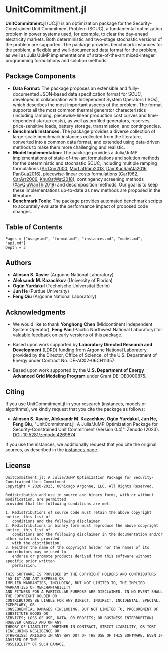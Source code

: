 # UnitCommitment.jl

**UnitCommitment.jl** (UC.jl) is an optimization package for the Security-Constrained Unit Commitment Problem (SCUC), a fundamental optimization problem in power systems used, for example, to clear the day-ahead electricity markets. Both deterministic and two-stage stochastic versions of the problem are supported. The package provides benchmark instances for the problem, a flexible and well-documented data format for the problem, as well as Julia/JuMP implementations of state-of-the-art mixed-integer programming formulations and solution methods.

## Package Components

* **Data Format:** The package proposes an extensible and fully-documented JSON-based data specification format for SCUC, developed in collaboration with Independent System Operators (ISOs), which describes the most important aspects of the problem. The format supports all the most common thermal generator characteristics (including ramping, piecewise-linear production cost curves and time-dependent startup costs), as well as profiled generators, reserves, price-sensitive loads, battery storage, transmission, and contingencies.
* **Benchmark Instances:** The package provides a diverse collection of large-scale benchmark instances collected from the literature, converted into a common data format, and extended using data-driven methods to make them more challenging and realistic.
* **Model Implementation**: The package provides a Julia/JuMP implementations of state-of-the-art formulations and solution methods for the deterministic and stochastic SCUC, including multiple ramping formulations ([ArrCon2000](https://doi.org/10.1109/59.871739), [MorLatRam2013](https://doi.org/10.1109/TPWRS.2013.2251373), [DamKucRajAta2016](https://doi.org/10.1007/s10107-015-0919-9), [PanGua2016](https://doi.org/10.1287/opre.2016.1520)), piecewise-linear costs formulations ([Gar1962](https://doi.org/10.1109/AIEEPAS.1962.4501405), [CarArr2006](https://doi.org/10.1109/TPWRS.2006.876672), [KnuOstWat2018](https://doi.org/10.1109/TPWRS.2017.2783850)), contingency screening methods ([XavQiuWanThi2019](https://doi.org/10.1109/TPWRS.2019.2892620)) and decomposition methods. Our goal is to keep these implementations up-to-date as new methods are proposed in the literature.
* **Benchmark Tools:** The package provides automated benchmark scripts to accurately evaluate the performance impact of proposed code changes.

## Table of Contents

```@contents
Pages = ["usage.md", "format.md", "instances.md", "model.md", "api.md"]
Depth = 3
```

## Authors
* **Alinson S. Xavier** (Argonne National Laboratory)
* **Aleksandr M. Kazachkov** (University of Florida)
* **Ogün Yurdakul** (Technische Universität Berlin)
* **Jun He** (Purdue University)
* **Feng Qiu** (Argonne National Laboratory)

## Acknowledgments

* We would like to thank **Yonghong Chen** (Midcontinent Independent System Operator), **Feng Pan** (Pacific Northwest National Laboratory) for valuable feedback on early versions of this package.

* Based upon work supported by **Laboratory Directed Research and Development** (LDRD) funding from Argonne National Laboratory, provided by the Director, Office of Science, of the U.S. Department of Energy under Contract No. DE-AC02-06CH11357

* Based upon work supported by the **U.S. Department of Energy Advanced Grid Modeling Program** under Grant DE-OE0000875.

## Citing

If you use UnitCommitment.jl in your research (instances, models or algorithms), we kindly request that you cite the package as follows:

* **Alinson S. Xavier, Aleksandr M. Kazachkov, Ogün Yurdakul, Jun He, Feng Qiu**, "UnitCommitment.jl: A Julia/JuMP Optimization Package for Security-Constrained Unit Commitment (Version 0.4)". Zenodo (2023). [DOI: 10.5281/zenodo.4269874](https://doi.org/10.5281/zenodo.4269874).

If you use the instances, we additionally request that you cite the original sources, as described in the [instances page](instances.md).

## License

```text
UnitCommitment.jl: A Julia/JuMP Optimization Package for Security-Constrained Unit Commitment
Copyright © 2020-2023, UChicago Argonne, LLC. All Rights Reserved.

Redistribution and use in source and binary forms, with or without modification, are permitted
provided that the following conditions are met:

1. Redistributions of source code must retain the above copyright notice, this list of
   conditions and the following disclaimer.
2. Redistributions in binary form must reproduce the above copyright notice, this list of
   conditions and the following disclaimer in the documentation and/or other materials provided
   with the distribution.
3. Neither the name of the copyright holder nor the names of its contributors may be used to
   endorse or promote products derived from this software without specific prior written
   permission.

THIS SOFTWARE IS PROVIDED BY THE COPYRIGHT HOLDERS AND CONTRIBUTORS "AS IS" AND ANY EXPRESS OR
IMPLIED WARRANTIES, INCLUDING, BUT NOT LIMITED TO, THE IMPLIED WARRANTIES OF MERCHANTABILITY
AND FITNESS FOR A PARTICULAR PURPOSE ARE DISCLAIMED. IN NO EVENT SHALL THE COPYRIGHT HOLDER OR
CONTRIBUTORS BE LIABLE FOR ANY DIRECT, INDIRECT, INCIDENTAL, SPECIAL, EXEMPLARY, OR
CONSEQUENTIAL DAMAGES (INCLUDING, BUT NOT LIMITED TO, PROCUREMENT OF SUBSTITUTE GOODS OR
SERVICES; LOSS OF USE, DATA, OR PROFITS; OR BUSINESS INTERRUPTION) HOWEVER CAUSED AND ON ANY
THEORY OF LIABILITY, WHETHER IN CONTRACT, STRICT LIABILITY, OR TORT (INCLUDING NEGLIGENCE OR
OTHERWISE) ARISING IN ANY WAY OUT OF THE USE OF THIS SOFTWARE, EVEN IF ADVISED OF THE
POSSIBILITY OF SUCH DAMAGE.
```
